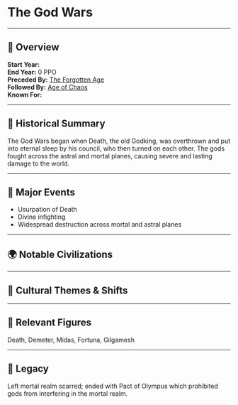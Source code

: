 # The God Wars

---

## 🧭 Overview
**Start Year:**   
**End Year:** 0 PPO    
**Preceded By:** [The Forgotten Age](../The_Forgotten_Age)   
**Followed By:** [Age of Chaos](../Age_of_Chaos)   
**Known For:**



---

## 📜 Historical Summary
The God Wars began when Death, the old Godking, was overthrown and put into eternal sleep by his council, who then turned on each other. The gods fought across the astral and mortal planes, causing severe and lasting damage to the world.

---

## 🧩 Major Events
- Usurpation of Death
- Divine infighting
- Widespread destruction across mortal and astral planes

---

## 🌍 Notable Civilizations


---

## 🌟 Cultural Themes & Shifts


---

## 🔗 Relevant Figures
Death, Demeter, Midas, Fortuna, Gilgamesh

---

## 🧙 Legacy
Left mortal realm scarred; ended with Pact of Olympus which prohibited gods from interfering in the mortal realm.
